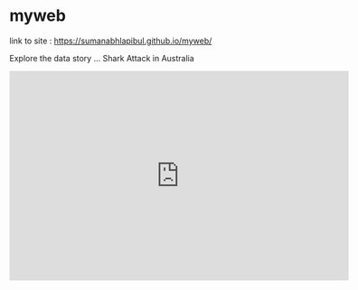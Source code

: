 # myweb

link to site : https://sumanabhlapibul.github.io/myweb/

Explore the data story ... Shark Attack in Australia

<iframe width="600" height="371" seamless frameborder="0" scrolling="no" src="https://app.powerbi.com/groups/me/reports/86dcf8c0-34d4-497d-8ac4-d4472a9ec023/ReportSection4102054576e89faa8b24?noSignUpCheck=1;format=interactive"></iframe>
